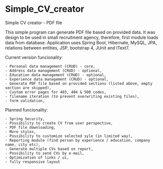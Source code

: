 # Simple_CV_creator
Simple CV creator - PDF file

This simple program can generate PDF file based on provided data. 
It was design to be used in small recruitment agency, therefore, first module loads data from database.
Application uses Spring Boot, Hibernate, MySQL, JPA, relations between entities, JSP, bootstrap 4, JUnit and IText7.

Current version funcionality:

	- Personal data management (CRUD) - core,
	- Address data management (CRUD) - optional,
	- Education data management (CRUD) - optional,
	- Experience data management (CRUD) - optional,
	- Generate PDF file based on provided sections (listed above, empty section are skipped),
	- Custom error pages for 403, 404 & 500 codes,
	- filename iteration (to prevent overwriting existing files),
	- form validation,

Planned funcionality:

	- Spring Security,
	- Possibility to create CV from user perspective,
	- PDF file downloading,
	- More styles,
	- Possibility to customize selected syle (in limited way),
	- Reporting module (find person by experience / education, company name, city etc),
	- Generate multiple CVs based on report,
	- Possibility to send CVs by e-mail,
	- Optimization of links / ui,
	- fully responsive layout
